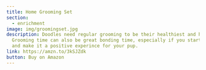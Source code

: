 ```yaml
---
title: Home Grooming Set
section:
  - enrichment
image: img/groomingset.jpg
description: Doodles need regular grooming to be their healthiest and happiest.
  Grooming time can also be great bonding time, especially if you start early
  and make it a positive experince for your pup.
link: https://amzn.to/3kSJZdk
button: Buy on Amazon
---
```

